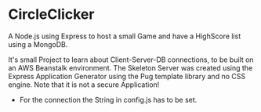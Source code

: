 # CircleClicker
A Node.js using Express to host a small Game and have a HighScore list using a MongoDB.

It's small Project to learn about Client-Server-DB connections, to be built on an AWS Beanstalk environment.
The Skeleton Server was created using the Express Application Generator using the Pug template library and no CSS engine.
Note that it is not a secure Application!


- For the connection the String in config.js has to be set.


